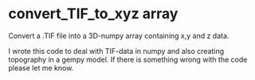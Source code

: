 # convert_TIF_to_xyz array
Convert a .TIF file into a 3D-numpy array  containing x,y and z data.

I wrote this code to deal with TIF-data in numpy and also creating topography in a gempy model. 
If there is something wrong with the code please let me know.
